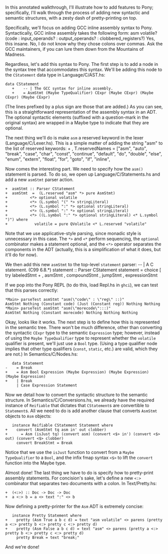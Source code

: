 In this annotated walkthrough, I'll illustrate how to add features to Pony; specifically, I'll walk through the process of adding new syntactic and semantic structures, with a zesty dash of pretty-printing on top.

Specifically, we'll focus on adding GCC inline assembly syntax to Pony. Syntactically, GCC inline assembly takes the following form:
    asm volatile? (code : input_operands? : output_operands? : clobbered_registers?)
Yes, this insane. No, I do not know why they chose colons over commas. Ask the GCC maintainers, if you can lure them down from the Mountains of Madness.

Regardless, let's add this syntax to Pony. The first step is to add a node in the syntax tree that accommodates this syntax. We'll be adding this node to the `CStatement` data type in Language/C/AST.hs:

    data CStatement
       +    -- | The GCC syntax for inline assembly.
       +    = AsmStmt (Maybe TypeQualifier) CExpr (Maybe CExpr) (Maybe CExpr) (Maybe CExpr)

(The lines prefixed by a plus sign are those that are added.)
As you can see, this is a straightforward representation of the assembly syntax in an ADT. The optional syntactic elements (suffixed with a question-mark in the original syntax) are wrapped in a Maybe type to indicate that they are optional.

The next thing we'll do is make `asm` a reserved keyword in the lexer (Language/C/Lexer.hs). This is a simple matter of adding the string "asm" to the list of reserved keywords:
    +    , T.reservedNames = ["asm", "auto", "break", "case", "char", "const", "continue", "default", "do", 
                             "double", "else", "enum", "extern", "float", "for", "goto", "if", "inline", 

Now comes the interesting part. We need to specify how the `asm()` statement is parsed. To do so, we open up Language/C/Statements.hs and add a new `asmStmt` parser action. 

    +  asmStmt :: Parser CStatement
    +  asmStmt  =  (L.reserved "asm" *> pure AsmStmt) 
    +          <*> optional volatile
    +          <*> (L.symbol "(" *> stringLiteral)
    +          <*> (L.symbol ":" *> optional stringLiteral)
    +          <*> (L.symbol ":" *> optional stringLiteral)
    +          <*> ((L.symbol ":" *> optional stringLiteral) <* L.symbol ")") where
    +            volatile = pure QVolatile <* L.reserved "volatile"

Note that we use applicative-style parsing, since monadic style is unnecessary in this case. The `*>` and `<*` perform sequencing, the `optional` combinator makes a statement optional, and the `<*>` operator separates the components in the ADT (actually, this is a simplification of what it does, but it'll do for now).

We then add this new `asmStmt` to the top-level `statement` parser:
        -- | A C statement. (C99 6.8.*)
        statement :: Parser CStatement
        statement = choice [ try labeledStmt 
     +                     , asmStmt
                           , compoundStmt 
                           , jumpStmt 
                           , expressionStmt

If we pop into the Pony REPL (to do this, load Repl.hs in `ghci`), we can test that this parses correctly:

    *Main> parseTest asmStmt "asm(\"code\" : \"reg\" ::)"
    AsmStmt Nothing (Constant code) (Just (Constant reg)) Nothing Nothing
    *Main> parseTest asmStmt "asm(\"morecode\":::)"
    AsmStmt Nothing (Constant morecode) Nothing Nothing Nothing

Okay, looks like it works. The next step is to define how this is represented in the semantic tree. There won't be much difference, other than converting the syntactic `CExpr` type to the semantic `Expression` type; however, instead of using the `Maybe TypeQualifier` type to represent whether the `volatile` qualifier is present, we'll just use a `Bool` type. (Using a type qualifier node implies that other type qualifiers (`const`, `static`, etc.) are valid, which they are not.) In Semantics/C/Nodes.hs:

       data Statement
    -    = Break
    +    = Asm Bool Expression (Maybe Expression) (Maybe Expression) (Maybe Expression)
    +    | Break
         | Case Expression Statement

Now we detail how to convert the syntactic structure to the semantic structure. In Semantics/C/Conversions.hs, we already have the required instance of `Reifiable` that dictates that `CStatement`s are convertible to `Statement`s. All we need to do is add another clause that converts `AsmStmt` objects to `Asm` objects:

       instance Reifiable CStatement Statement where
    +    convert (AsmStmt tq asm in' out clobber) 
    +      = Asm (isJust tq) (convert asm) (convert <$> in') (convert <$> out) (convert <$> clobber) 
         convert BreakStmt = Break

Notice that we use the `isJust` function to convert from a `Maybe TypeQualifier` to a `Bool`, and the infix fmap syntax `<$>` to lift the `convert` function into the Maybe type. 

Almost done! The last thing we have to do is specify how to pretty-print assembly statements. For concision's sake, let's define a new `<:>` combinator that separates two documents with a colon. In Text/Pretty.hs:

    +  (<:>) :: Doc -> Doc -> Doc
    +  a <:> b = a <> text ":" <> b

Now defining a pretty-printer for the `Asm` ADT is extremely concise:

       instance Pretty Statement where
    +    pretty (Asm True a b c d) = text "asm volatile" <> parens (pretty a <:> pretty b <:> pretty c <:> pretty d)
    +    pretty (Asm False a b c d) = text "asm" <> parens (pretty a <:> pretty b <:> pretty c <:> pretty d) 
         pretty Break = text "break;"

And we're done!
